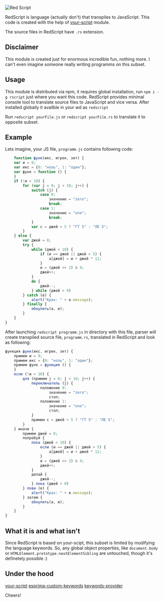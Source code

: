 ![Red Script](http://img42.com/CvCSa+ "RedScript")

RedScript is language (actually don't) that transpiles to JavaScript.
This code is created with the help of [your-script](https://github.com/iamfrontender/your-script) module.

The source files in RedScript have `.rs` extension.

## Disclaimer
This module is created just for enormous incredible fun, nothing more. I can't even imagine someone really writing programms on this subset.

## Usage
This module is distributed via npm, it requires global installation, run `npm i -g rscript` just where you want this code.
RedScript provides minimal console tool to translate source files to JavaScript and vice versa.
After installed globally it availble in your wd as `redscript`

Run `redscript yourFile.js` or `redscript yourFile.rs` to translate it to opposite subset.

## Example

Lets imagine, your JS file, `programm.js` contains following code:
```javascript
    function функ(икс, игрек, зет) {                         
    var и = 0;                              
    var икс = {0: "ноль", 1: "один"};          
    var функ = function () {                  
    }                                          
    if (!и > 10) {                           
        for (var j = 0; j < 10; j++) {      
            switch (j) {                
                case 0:                   
                    значение = "zero";            
                    break;                      
                case 1:                   
                    значение = "one";             
                    break;                      
            }                                  
            var с = джей > 5 ? "ГТ 5" : "ЛЕ 5";
        }                                      
    } else {                                  
        var джей = 0;                          
        try {                             
            while (джей < 10) {                    
                if (и == джей || джей > 5) {       
                    a[джей] = и + джей * 12;         
                }                              
                и = (джей << 2) & 4;              
                джей++;                           
            }                                  
            do {                            
                джей--;                           
            } while (джей > 0)                     
        } catch (e) {                           
            alert("Крах: " + e.message);    
        } finally {                              
            обнулить(a, и);                       
        }                                      
    }                                          
}                                   
```

After launching `redscript programm.js` in directory with this file, parser will create transpiled source file, `programm.rs`, translated in RedScript and look as following:

```javascript
функция функ(икс, игрек, зет) {                         
    примем и = 0;                              
    примем икс = {0: "ноль", 1: "один"};          
    примем функ = функция () {                  
    }                                          
    если (!и > 10) {                           
        для (примем j = 0; j < 10; j++) {      
            переключатель (j) {                
                положение 0:                   
                    значение = "zero";            
                    стоп;                      
                положение 1:                   
                    значение = "one";             
                    стоп;                      
            }                                  
            примем с = джей > 5 ? "ГТ 5" : "ЛЕ 5";
        }                                      
    } иначе {                                  
        примем джей = 0;                          
        попробуй {                             
            пока (джей < 10) {                    
                если (и == джей || джей > 5) {       
                    a[джей] = и + джей * 12;         
                }                              
                и = (джей << 2) & 4;              
                джей++;                           
            }                                  
            делай {                            
                джей--;                           
            } пока (джей > 0)                     
        } лови (e) {                           
            alert("Крах: " + e.message);    
        } затем {                              
            обнулить(a, и);                       
        }                                      
    }                                          
}                                   
```

## What it is and what isn't

Since RedScript is based on your-scipt, this subset is limited by modifying the language keywords. So, any global object properties, like `document.body` or `HTMLElement.prototype.nextElementSibling` are untouched, though it's definetely possible :)

## Under the hood

[your-script](https://github.com/iamfrontender/your-script)
[esprima-custom-keywords](https://github.com/iamfrontender/esprima-custom-keywords)
[keywords-provider](https://github.com/iamfrontender/keywords-provider)

Cheers!
